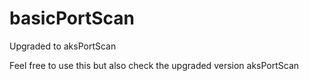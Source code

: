 # basicPortScan
Upgraded to aksPortScan

Feel free to use this but also check the upgraded version aksPortScan

